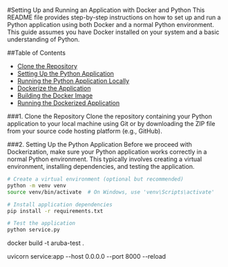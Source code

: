 #Setting Up and Running an Application with Docker and Python
This README file provides step-by-step instructions on how to set up and run a Python 
application using both Docker and a normal Python environment. This guide assumes you 
have Docker installed on your system and a basic understanding of Python.

##Table of Contents
- [Clone the Repository](#1-clone-the-repository)
- [Setting Up the Python Application](#2-setting-up-the-python-application)
- [Running the Python Application Locally](#)
- [Dockerize the Application](#section-1)
- [Building the Docker Image](#section-1)
- [Running the Dockerized Application](#section-1)

###1. Clone the Repository
Clone the repository containing your Python application to your local machine using Git 
or by downloading the ZIP file from your source code hosting platform (e.g., GitHub).

###2. Setting Up the Python Application
Before we proceed with Dockerization, make sure your Python application works correctly 
in a normal Python environment. This typically involves creating a virtual environment, 
installing dependencies, and testing the application.

```bash
# Create a virtual environment (optional but recommended)
python -m venv venv
source venv/bin/activate  # On Windows, use 'venv\Scripts\activate'

# Install application dependencies
pip install -r requirements.txt

# Test the application
python service.py
```




docker build -t aruba-test .

uvicorn service:app --host 0.0.0.0 --port 8000 --reload